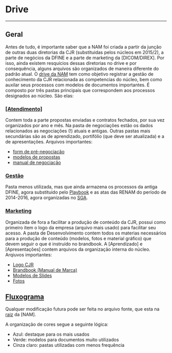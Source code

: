 # Drive

---

##  Geral
Antes de tudo, é importante saber que a NAM foi criada a partir da junção de outras duas diretorias da CJR (substituidas pelos núcleos em 2015/2), a parte de negócios da DFINE e a parte de marketing da [DICOM/DIREX]. Por isso, ainda existem resquícios dessas diretorias no drive e por consequência, alguns arquivos são organizados de maneira diferente do padrão atual.
O [drive da NAM](https://drive.google.com/open?id=0B_LSmc_Zr5L2aVdqVjgtSDJtLVk) tem como objetivo registrar a gestão de conhecimento da CJR relacionada as competencias do núcleo, bem como auxilar seus processos com modelos de documentos importantes. 
É composto por três pastas principais que correspondem aos processos designados ao núcleo. São elas:

### [[Atendimento]](https://drive.google.com/open?id=0B2PoJFgRxIz5UTVxcXJZcG9ScmM)
Contem toda a parte propostas enviadas e contratos fechados, por sua vez organizados por ano e mês. 
Na pasta de negociações estão os dados relacionados as negociações (!) atuais e antigas.
Outras pastas mais secundárias são as de aprendizado, portifólio (que deve ser atualizada) e a de apresentações.
Arquivos importantes: 
* [form de pré-negociação](https://drive.google.com/open?id=1MVsw5soqZn0rB5pumzDx9F3xZZ9fXQmveY6ykr7yRdk)
* [modelos de propostas](https://drive.google.com/open?id=0B_LSmc_Zr5L2eVQwUFB1MVFmOWs)
* [manual de negociação](https://drive.google.com/open?id=0B8mGD20wKKSHQVl3WlVvY2V3anM)

### [Gestão](https://drive.google.com/open?id=0B2PoJFgRxIz5cE5UVXBnc2phX2s)
Pasta menos utilizada, mas que ainda armazena os processos da antiga DFINE, agora substituido pelo [Playbook](https://github.com/unbcjr/playbook/) e as atas das RENAM do período de 2014-2016, agora organizadas no [SGA](http://sga.cjr.org.br/).

### [Marketing](https://drive.google.com/open?id=0B2PoJFgRxIz5TTl6SFFLUlVodEk)
Organizada de fora a facilitar a produção de conteúdo da CJR, possui como primeiro item o logo da empresa (arquivo mais usado) para facilitar seu acesso. 
A pasta de Desenvolvimento contem todos os materias necessários para a produção de conteúdo (modelos, fotos e material gráfico) que devem seguir o que é instruído no brandbook.
A [Aprendizado] e [Apresentações] contem arquivos da organização interna do núcleo.
Arqiuvos importantes:
* [Logo CJR](https://drive.google.com/open?id=0B5AjpT4ByeDRQVBLZXFNd2x3N00)
* [Brandbook (Manual de Marca)](https://drive.google.com/open?id=0B5AjpT4ByeDRdkFRYTZ4X3ROeUE)
* [Modelos de Slides](https://drive.google.com/open?id=0B9U4bv4C6b0yfl8yUmwtLUZYQkRRTzBqSXZTem9ZQ2pqMnNEV1Y5TW9vLWhBb01jWUh1eEk)
* [Fotos](https://drive.google.com/open?id=0B2PoJFgRxIz5WXVUc2tDWHMxTmc)

## [Fluxograma](https://drive.google.com/open?id=0B_LSmc_Zr5L2aVdqVjgtSDJtLVk)
Qualquer modificação futura pode ser feita no arquivo fonte, que esta na [raiz](https://drive.google.com/open?id=0B4sKalAtlN7lY25SYWlqVFZ2aEU) da [NAM].

A organização de cores segue a seguinte lógica:
* Azul: destaque para os mais usados
* Verde: modelos para documentos muito utilizados
* Cinza claro: pastas utilizadas com menos frequência